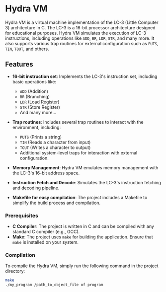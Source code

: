 # Hydra VM

Hydra VM is a virtual machine implementation of the LC-3 (Little Computer 3) architecture in C. The LC-3 is a 16-bit processor architecture designed for educational purposes. Hydra VM simulates the execution of LC-3 instructions, including operations like `ADD`, `BR`, `LDR`, `STR`, and many more. It also supports various trap routines for external configuration such as `PUTS`, `TIN`, `TOUT`, and others.

## Features

- **16-bit instruction set**: Implements the LC-3's instruction set, including basic operations like:
  - `ADD` (Addition)
  - `BR` (Branching)
  - `LDR` (Load Register)
  - `STR` (Store Register)
  - And many more...
  
- **Trap routines**: Includes several trap routines to interact with the environment, including:
  - `PUTS` (Prints a string)
  - `TIN` (Reads a character from input)
  - `TOUT` (Writes a character to output)
  - Additional system-level traps for interaction with external configuration.

- **Memory Management**: Hydra VM emulates memory management with the LC-3's 16-bit address space.

- **Instruction Fetch and Decode**: Simulates the LC-3's instruction fetching and decoding pipeline.

- **Makefile for easy compilation**: The project includes a Makefile to simplify the build process and compilation.


### Prerequisites

- **C Compiler**: The project is written in C and can be compiled with any standard C compiler (e.g., GCC).
- **Make**: The project uses `make` for building the application. Ensure that `make` is installed on your system.

### Compilation

To compile the Hydra VM, simply run the following command in the project directory:

```bash
make   
./my_program /path_to_object_file of program

